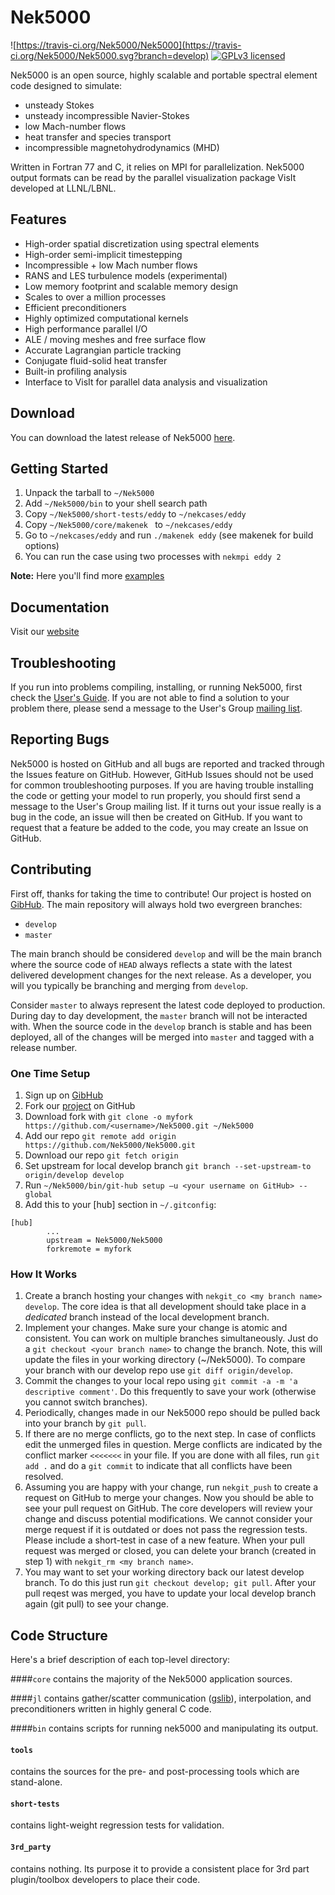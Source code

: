 # Nek5000 
![https://travis-ci.org/Nek5000/Nek5000](https://travis-ci.org/Nek5000/Nek5000.svg?branch=develop)
[![GPLv3 licensed](https://img.shields.io/badge/license-GPLv3-blue.svg)](https://raw.githubusercontent.com/Nek5000/nek5000/develop/LICENSE)

Nek5000 is an open source, highly scalable and portable spectral element code designed to simulate:

* unsteady Stokes
* unsteady incompressible Navier-Stokes
* low Mach-number flows
* heat transfer and species transport
* incompressible magnetohydrodynamics (MHD)

Written in Fortran 77 and C, it relies on MPI for parallelization. Nek5000 output formats can be read by the parallel visualization package VisIt developed at LLNL/LBNL. 


## Features

* High-order spatial discretization using spectral elements
* High-order semi-implicit timestepping
* Incompressible + low Mach number flows
* RANS and LES turbulence models (experimental)
* Low memory footprint and scalable memory design
* Scales to over a million processes
* Efficient preconditioners 
* Highly optimized computational kernels 
* High performance parallel I/O
* ALE / moving meshes and free surface flow
* Accurate Lagrangian particle tracking
* Conjugate fluid-solid heat transfer
* Built-in profiling analysis
* Interface to VisIt for parallel data analysis and visualization


## Download

You can download the latest release of Nek5000 [here](https://github.com/Nek5000/nek5000/archive/master.tar.gz).


## Getting Started

1. Unpack the tarball to `~/Nek5000`
2. Add `~/Nek5000/bin` to your shell search path
3. Copy `~/Nek5000/short-tests/eddy` to `~/nekcases/eddy`
4. Copy `~/Nek5000/core/makenek ` to `~/nekcases/eddy`
5. Go to `~/nekcases/eddy` and run `./makenek eddy` (see makenek for build options)
5. You can run the case using two processes with `nekmpi eddy 2`

**Note:** Here you'll find more [examples](https://github.com/Nek5000/NekExamples)

## Documentation

Visit our [website](https://nek5000.mcs.anl.gov/documentation)

## Troubleshooting

If you run into problems compiling, installing, or running Nek5000, first check the [User's Guide](http://nek5000.github.io/NekDoc/Nek_users.pdf). If you are not able to find a solution to your problem there, please send a message to the User's Group [mailing list](https://lists.mcs.anl.gov/mailman/listinfo/nek5000-users).

## Reporting Bugs
Nek5000 is hosted on GitHub and all bugs are reported and tracked through the Issues feature on GitHub. However, GitHub Issues should not be used for common troubleshooting purposes. If you are having trouble installing the code or getting your model to run properly, you should first send a message to the User's Group mailing list. If it turns out your issue really is a bug in the code, an issue will then be created on GitHub. If you want to request that a feature be added to the code, you may create an Issue on GitHub.

## Contributing

First off, thanks for taking the time to contribute! Our project is hosted on [GibHub](https://github.com/Nek5000/Nek5000). The main repository will always hold two evergreen branches:

* `develop`
* `master`

The main branch should be considered `develop` and will be the main branch where the source code of `HEAD` always reflects a state with the latest delivered development changes for the next release. As a developer, you will you typically be branching and merging from `develop`.

Consider `master` to always represent the latest code deployed to production. During day to day development, the `master` branch will not be interacted with. When the source code in the `develop` branch is stable and has been deployed, all of the changes will be merged into `master` and tagged with a release number. 

### One Time Setup
1. Sign up on [GibHub](https://github.com/)
2. Fork our [project](https://github.com/Nek5000/Nek5000) on GitHub
3. Download fork with `git clone -o myfork https://github.com/<username>/Nek5000.git ~/Nek5000`
4. Add our repo `git remote add origin https://github.com/Nek5000/Nek5000.git`
5. Download our repo `git fetch origin`
6. Set upstream for local develop branch `git branch --set-upstream-to origin/develop develop`
7. Run `~/Nek5000/bin/git-hub setup —u <your username on GitHub> --global`
8. Add this to your [hub] section in `~/.gitconfig`:

```
[hub]
        ...
        upstream = Nek5000/Nek5000
        forkremote = myfork 
``` 

### How It Works
1. Create a branch hosting your changes with `nekgit_co <my branch name> develop`. The core idea is that all development should take place in a _dedicated_ branch instead of the local development branch.
2. Implement your changes. Make sure your change is atomic and consistent. You can work on multiple branches simultaneously. Just do a `git checkout <your branch name>` to change the branch. Note, this will update the files in your working directory (~/Nek5000). To compare your branch with our develop repo use `git diff origin/develop`.
3. Commit the changes to your local repo using `git commit -a -m 'a descriptive comment'`. Do this frequently to save your work (otherwise you cannot switch branches). 
4. Periodically, changes made in our Nek5000 repo should be pulled back into your branch by `git pull`.
5. If there are no merge conflicts, go to the next step. In case of conflicts edit the unmerged files in question. Merge conflicts are indicated  by the conflict marker `<<<<<<<` in your file. If you are done with all files, run `git add .` and do a `git commit` to indicate that all conflicts have been resolved.  
6. Assuming you are happy with your change, run `nekgit_push` to create a request on GitHub to merge your changes. Now you should be able to see your pull request on GitHub. The core developers will review your change and discuss potential modifications. We cannot consider your merge request if it is outdated or does not pass the regression tests. Please include a short-test in case of a new feature. When your pull request was merged or closed, you can delete your branch (created in step 1) with `nekgit_rm <my branch name>`.
7. You may want to set your working directory back our latest develop branch. To do this just run `git checkout develop; git pull`. After your pull reqest was merged, you have to update your local develop branch again (git pull) to see your change. 


## Code Structure

Here's a brief description of each top-level directory:

####`core`
contains the majority of the Nek5000 application sources.

####`jl`
contains gather/scatter communication ([gslib](https://github.com/gslib/gslib)), interpolation, and preconditioners written in highly general C code.

####`bin`
contains scripts for running nek5000 and manipulating its output.

#### `tools`
contains the sources for the pre- and post-processing tools which are stand-alone.

#### `short-tests` 
contains light-weight regression tests for validation.  

#### `3rd_party`
contains nothing. Its purpose it to provide a consistent place for 3rd part plugin/toolbox developers to place their code.


